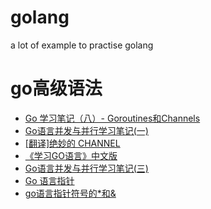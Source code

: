 # golang
a lot of example to practise golang


# go高级语法
* [Go 学习笔记（八）- Goroutines和Channels](http://www.tuicool.com/articles/2M3EzqZ)
* [Go语言并发与并行学习笔记(一)](http://blog.csdn.net/kjfcpua/article/details/18265441)
* [[翻译]绝妙的 CHANNEL](https://mikespook.com/2013/05/%E7%BF%BB%E8%AF%91%E7%BB%9D%E5%A6%99%E7%9A%84-channel/)
* [《学习GO语言》中文版](https://mikespook.com/learning-go/)
* [Go语言并发与并行学习笔记(三)](http://blog.csdn.net/kjfcpua/article/details/18265475)
* [Go 语言指针](http://blog.csdn.net/u011225629/article/details/50097385)
* [go语言指针符号的*和&](https://my.oschina.net/u/943306/blog/131269)
